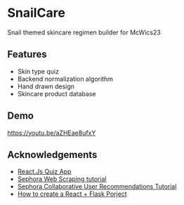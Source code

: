 
# SnailCare

Snail themed skincare regimen builder for McWics23


## Features

- Skin type quiz
- Backend normalization algorithm
- Hand drawn design
- Skincare product database 


## Demo

https://youtu.be/aZHEae8ufxY




## Acknowledgements

 - [React.Js Quiz App](https://www.freecodecamp.org/news/how-to-build-a-quiz-app-using-react/)
 - [Sephora Web Scraping tutorial](https://medium.com/@yelenanevel/scraping-the-product-page-of-sephora-d99162455f2c)
 - [Sephora Collaborative User Recommendations Tutorial](https://himaeda.medium.com/personalized-recommendation-on-sephora-using-neural-collaborative-filtering-1d4c1fa3f98d)
  - [How to create a React + Flask Porject](https://blog.miguelgrinberg.com/post/how-to-create-a-react--flask-project)


